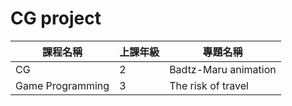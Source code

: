 <h1>CG project</h1>

<table>  
  <thead>
    <tr>
      <th>課程名稱</th>
      <th>上課年級</th>
      <th>專題名稱</th>
    </tr>
  </thead>
  <tbody>
    <tr>
      <td>CG</td>
      <td>2</td>
      <td>Badtz-Maru animation</td>
    </tr>
    <tr>
      <td>Game Programming</td>
      <td>3</td>
      <td>The risk of travel</td>
    </tr>
  </tbody>
</table>
